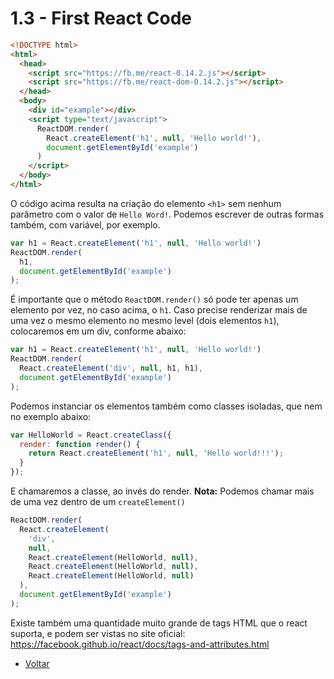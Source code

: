 # 1.3 - First React Code

```html
<!DOCTYPE html>
<html>
  <head>
    <script src="https://fb.me/react-0.14.2.js"></script>
    <script src="https://fb.me/react-dom-0.14.2.js"></script>
  </head>
  <body>
    <div id="example"></div>
    <script type="text/javascript">
      ReactDOM.render(
        React.createElement('h1', null, 'Hello world!'),
        document.getElementById('example')
      )
    </script>
  </body>
</html>
```

O código acima resulta na criação do elemento `<h1>` sem nenhum parâmetro com o
valor de `Hello Word!`.
Podemos escrever de outras formas também, com variável, por exemplo.

```javascript
var h1 = React.createElement('h1', null, 'Hello world!')
ReactDOM.render(
  h1,
  document.getElementById('example')
);
```

É importante que o método `ReactDOM.render()` só pode ter apenas um elemento por
vez, no caso acima, o `h1`.
Caso precise renderizar mais de uma vez o mesmo elemento no mesmo level (dois
elementos `h1`), colocaremos em um div, conforme abaixo:

```javascript
var h1 = React.createElement('h1', null, 'Hello world!')
ReactDOM.render(
  React.createElement('div', null, h1, h1),
  document.getElementById('example')
);
```

Podemos instanciar os elementos também como classes isoladas, que nem no exemplo
abaixo:

```javascript
var HelloWorld = React.createClass({
  render: function render() {
    return React.createElement('h1', null, 'Hello world!!!');
  }
});
```

E chamaremos a classe, ao invés do render.
**Nota:** Podemos chamar mais de uma vez dentro de um `createElement()`

```javascript
ReactDOM.render(
  React.createElement(
    'div',
    null,
    React.createElement(HelloWorld, null),
    React.createElement(HelloWorld, null),
    React.createElement(HelloWorld, null)
  ),
  document.getElementById('example')
);
```

Existe também uma quantidade muito grande de tags HTML que o react suporta, e
podem ser vistas no site oficial: <https://facebook.github.io/react/docs/tags-and-attributes.html>

-   [Voltar](../README.md)

